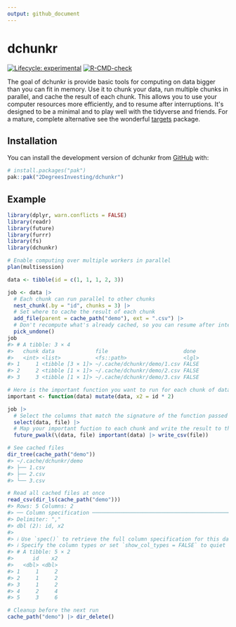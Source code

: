```yaml
---
output: github_document
---
```


<!-- README.md is generated from README.Rmd. Please edit that file -->



# dchunkr

<!-- badges: start -->
[![Lifecycle: experimental](https://img.shields.io/badge/lifecycle-experimental-orange.svg)](https://lifecycle.r-lib.org/articles/stages.html#experimental)
[![R-CMD-check](https://github.com/2DegreesInvesting/dchunkr/actions/workflows/R-CMD-check.yaml/badge.svg)](https://github.com/2DegreesInvesting/dchunkr/actions/workflows/R-CMD-check.yaml)
<!-- badges: end -->

The goal of dchunkr is provide basic tools for computing on data bigger
than you can fit in memory. Use it to chunk your data, run multiple
chunks in parallel, and cache the result of each chunk. This allows you
to use your computer resources more efficiently, and to resume after
interruptions. It's designed to be a minimal and to play well with the
tidyverse and friends. For a mature, complete alternative see the wonderful
[targets](https://docs.ropensci.org/targets/) package.

## Installation

You can install the development version of dchunkr from [GitHub](https://github.com/) with:

``` r
# install.packages("pak")
pak::pak("2DegreesInvesting/dchunkr")
```

## Example


```r
library(dplyr, warn.conflicts = FALSE)
library(readr)
library(future)
library(furrr)
library(fs)
library(dchunkr)

# Enable computing over multiple workers in parallel
plan(multisession)

data <- tibble(id = c(1, 1, 1, 2, 3))

job <- data |>
  # Each chunk can run parallel to other chunks
  nest_chunk(.by = "id", chunks = 3) |>
  # Set where to cache the result of each chunk
  add_file(parent = cache_path("demo"), ext = ".csv") |>
  # Don't recompute what's already cached, so you can resume after interruptions
  pick_undone()
job
#> # A tibble: 3 × 4
#>   chunk data             file                        done 
#>   <int> <list>           <fs::path>                  <lgl>
#> 1     1 <tibble [3 × 1]> ~/.cache/dchunkr/demo/1.csv FALSE
#> 2     2 <tibble [1 × 1]> ~/.cache/dchunkr/demo/2.csv FALSE
#> 3     3 <tibble [1 × 1]> ~/.cache/dchunkr/demo/3.csv FALSE

# Here is the important function you want to run for each chunk of data
important <- function(data) mutate(data, x2 = id * 2)

job |>
  # Select the columns that match the signature of the function passed to pmap
  select(data, file) |>
  # Map your important fuction to each chunk and write the result to the cache
  future_pwalk(\(data, file) important(data) |> write_csv(file))

# See cached files
dir_tree(cache_path("demo"))
#> ~/.cache/dchunkr/demo
#> ├── 1.csv
#> ├── 2.csv
#> └── 3.csv

# Read all cached files at once
read_csv(dir_ls(cache_path("demo")))
#> Rows: 5 Columns: 2
#> ── Column specification ──────────────────────────────────────────────────────────
#> Delimiter: ","
#> dbl (2): id, x2
#> 
#> ℹ Use `spec()` to retrieve the full column specification for this data.
#> ℹ Specify the column types or set `show_col_types = FALSE` to quiet this message.
#> # A tibble: 5 × 2
#>      id    x2
#>   <dbl> <dbl>
#> 1     1     2
#> 2     1     2
#> 3     1     2
#> 4     2     4
#> 5     3     6

# Cleanup before the next run
cache_path("demo") |> dir_delete()
```
